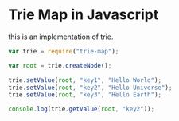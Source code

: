 # Trie Map in Javascript

this is an implementation of trie.

```js
var trie = require("trie-map");

var root = trie.createNode();

trie.setValue(root, "key1", "Hello World");
trie.setValue(root, "key2", "Hello Universe");
trie.setValue(root, "key3", "Hello Earth");

console.log(trie.getValue(root, "key2"));
```
